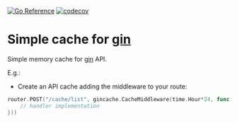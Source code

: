 [![Go Reference](https://pkg.go.dev/badge/github.com/Pantani/gincache.svg)](https://pkg.go.dev/github.com/Pantani/gincache)
[![codecov](https://codecov.io/gh/Pantani/gincache/branch/master/graph/badge.svg?token=SOD3RT9AOW)](https://codecov.io/gh/Pantani/gincache)

# Simple cache for [gin](https://github.com/gin-gonic/gin)

Simple memory cache for [gin](https://github.com/gin-gonic/gin) API. 

E.g.:

- Create an API cache adding the middleware to your route:
```go
router.POST("/cache/list", gincache.CacheMiddleware(time.Hour*24, func(c *gin.Context) {
    // handler implementation		
}))
```
